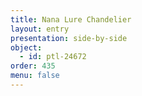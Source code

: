 ```yaml
---
title: Nana Lure Chandelier
layout: entry
presentation: side-by-side
object:
  - id: ptl-24672
order: 435
menu: false
---
```

